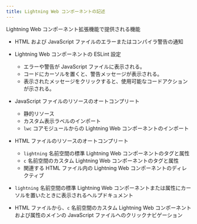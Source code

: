 ```yaml
---
title: Lightning Web コンポーネントの記述
---
```


Lightning Web コンポーネント拡張機能で提供される機能

- HTML および JavaScript ファイルのエラーまたはコンパイラ警告の通知

- Lightning Web コンポーネントの ESLint 設定

  - エラーや警告が JavaScript ファイルに表示される。
  - コードにカーソルを置くと、警告メッセージが表示される。
  - 表示されたメッセージをクリックすると、使用可能なコードアクションが示される。

- JavaScript ファイルのリソースのオートコンプリート

  - 静的リソース
  - カスタム表示ラベルのインポート
  - `lwc` コアモジュールからの Lightning Web コンポーネントのインポート

- HTML ファイルのリソースのオートコンプリート

  - `lightning` 名前空間の標準 Lightning Web コンポーネントのタグと属性
  - `c` 名前空間のカスタム Lightning Web コンポーネントのタグと属性
  - 関連する HTML ファイル内の Lightning Web コンポーネントのディレクティブ

- `lightning` 名前空間の標準 Lightning Web コンポーネントまたは属性にカーソルを置いたときに表示されるヘルプドキュメント

- HTML ファイルから、`c` 名前空間のカスタム Lightning Web コンポーネントおよび属性のメインの JavaScript ファイルへのクリックナビゲーション

